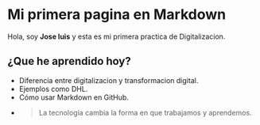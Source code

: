 # Mi primera pagina en Markdown
Hola, soy **Jose luis** y esta es mi primera practica de Digitalizacion.
## ¿Que he aprendido hoy?
- Diferencia entre digitalizacion y transformacion digital.
- Ejemplos como DHL.
- Cómo usar Markdown en GitHub.
- > La tecnología cambia la forma en que trabajamos y aprendemos.
